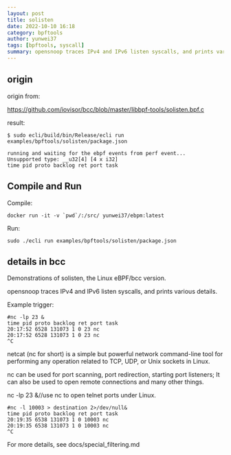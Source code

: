 ```yaml
---
layout: post
title: solisten
date: 2022-10-10 16:18
category: bpftools
author: yunwei37
tags: [bpftools, syscall]
summary: opensnoop traces IPv4 and IPv6 listen syscalls, and prints various details.
---
```


## origin

origin from:

https://github.com/iovisor/bcc/blob/master/libbpf-tools/solisten.bpf.c

result:

```console
$ sudo ecli/build/bin/Release/ecli run examples/bpftools/solisten/package.json

running and waiting for the ebpf events from perf event...
Unsupported type: __u32[4] [4 x i32]
time pid proto backlog ret port task
```

## Compile and Run

Compile:

```shell
docker run -it -v `pwd`/:/src/ yunwei37/ebpm:latest
```

Run:

```shell
sudo ./ecli run examples/bpftools/solisten/package.json
```

## details in bcc

Demonstrations of solisten, the Linux eBPF/bcc version.


opensnoop traces IPv4 and IPv6 listen syscalls, and prints various details.

Example trigger:
```console
#nc -lp 23 &
time pid proto backlog ret port task 
20:17:52 6528 131073 1 0 23 nc 
20:17:52 6528 131073 1 0 23 nc
^C
```

netcat (nc for short) is a simple but powerful network command-line tool for performing any operation related to TCP, UDP, or Unix sockets in Linux.

nc can be used for port scanning, port redirection, starting port listeners; It can also be used to open remote connections and many other things.

nc -lp 23 &//use nc to open telnet ports under Linux.

```console
#nc -l 10003 > destination 2>/dev/null&
time pid proto backlog ret port task
20:19:35 6538 131073 1 0 10003 nc 
20:19:35 6538 131073 1 0 10003 nc
^C
```

For more details, see docs/special_filtering.md

